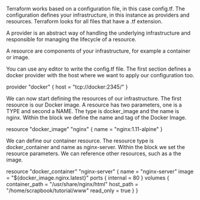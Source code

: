 Terraform works based on a configuration file, in this case config.tf. The configuration defines your infrastructure, in this instance as providers and resources. Terraform looks for all files that have a .tf extension.

A provider is an abstract way of handling the underlying infrastructure and responsible for managing the lifecycle of a resource.

A resource are components of your infrastructure, for example a container or image.

You can use any editor to write the config.tf file. The first section defines a docker provider with the host where we want to apply our configuration too.

provider "docker" {
  host = "tcp://docker:2345/"
}

We can now start defining the resources of our infrastructure. The first resource is our Docker image. A resource has two parameters, one is a TYPE and second a NAME. The type is docker_image and the name is nginx. Within the block we define the name and tag of the Docker Image.

resource "docker_image" "nginx" {
  name = "nginx:1.11-alpine"
}

We can define our container resource. The resource type is docker_container and name as nginx-server. Within the block we set the resource parameters. We can reference other resources, such as a the image.

resource "docker_container" "nginx-server" {
  name = "nginx-server"
  image = "${docker_image.nginx.latest}"
  ports {
    internal = 80
  }
  volumes {
    container_path  = "/usr/share/nginx/html"
    host_path = "/home/scrapbook/tutorial/www"
    read_only = true
  }
}

